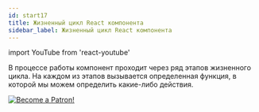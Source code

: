 ```yaml
---
id: start17
title: Жизненный цикл React компонента
sidebar_label: Жизненный цикл React компонента
---
```


import YouTube from 'react-youtube'

В процессе работы компонент проходит через ряд этапов жизненного цикла. На каждом из этапов вызывается определенная функция, в которой мы можем определить какие-либо действия.

<YouTube videoId='4xjWX3oRQoc' />

[![Become a Patron!](/img/logo/patreon.jpg)](https://www.patreon.com/bePatron?u=31769291)
